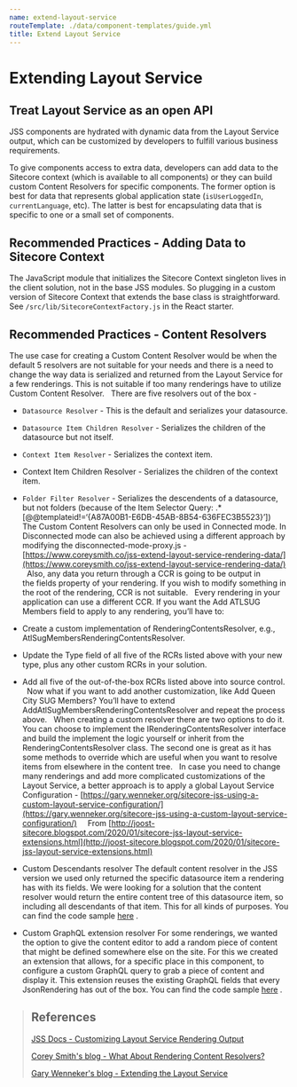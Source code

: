 ```yaml
---
name: extend-layout-service
routeTemplate: ./data/component-templates/guide.yml
title: Extend Layout Service
---
```


# Extending Layout Service

## Treat Layout Service as an open API
JSS components are hydrated with dynamic data from the Layout Service output, which can be customized by developers to fulfill various business requirements.

To give components access to extra data, developers can add data to the Sitecore context (which is available to all components) or they can build custom Content Resolvers for specific components. The former option is best for data that represents global application state (`isUserLoggedIn`, `currentLanguage`, etc). The latter is best for encapsulating data that is specific to one or a small set of components.

## Recommended Practices - Adding Data to Sitecore Context

The JavaScript module that initializes the Sitecore Context singleton lives in the client solution, not in the base JSS modules. So plugging in a custom version of Sitecore Context that extends the base class is straightforward. See `/src/lib/SitecoreContextFactory.js` in the React starter.

## Recommended Practices - Content Resolvers

The use case for creating a Custom Content Resolver would be when the default 5 resolvers are not suitable for your needs and there is a need to change the way data is serialized and returned from the Layout Service for a few renderings. This is not suitable if too many renderings have to utilize Custom Content Resolver.
 
There are five resolvers out of the box - 
 
* `Datasource Resolver` - This is the default and serializes your datasource.

* `Datasource Item Children Resolver` - Serializes the children of the datasource but not itself.

* `Context Item Resolver` - Serializes the context item.

* Context Item Children Resolver - Serializes the children of the context item.

* `Folder Filter Resolver` - Serializes the descendents of a datasource, but not folders (because of the Item Selector Query: .*[@@templateid!=‘{A87A00B1-E6DB-45AB-8B54-636FEC3B5523}’])
 
The Custom Content Resolvers can only be used in Connected mode. In Disconnected mode can also be achieved using a different approach by modifying the disconnected-mode-proxy.js -  [https://www.coreysmith.co/jss-extend-layout-service-rendering-data/](https://www.coreysmith.co/jss-extend-layout-service-rendering-data/) 
 
Also, any data you return through a CCR is going to be output in the fields property of your rendering. If you wish to modify something in the root of the rendering, CCR is not suitable.
 
Every rendering in your application can use a different CCR. If you want the Add ATLSUG Members field to apply to any rendering, you’ll have to:
 
* Create a custom implementation of RenderingContentsResolver, e.g., AtlSugMembersRenderingContentsResolver.
* Update the Type field of all five of the RCRs listed above with your new type, plus any other custom RCRs in your solution.
* Add all five of the out-of-the-box RCRs listed above into source control.
 
Now what if you want to add another customization, like Add Queen City SUG Members? You’ll have to extend AddAtlSugMembersRenderingContentsResolver and repeat the process above.
 
When creating a custom resolver there are two options to do it. You can choose to implement the IRenderingContentsResolver interface and build the implement the logic yourself or inherit from the RenderingContentsResolver class. 
The second one is great as it has some methods to override which are useful when you want to resolve items from elsewhere in the content tree.
 
In case you need to change many renderings and add more complicated customizations of the Layout Service, a better approach is to apply a global Layout Service Configuration -  [https://gary.wenneker.org/sitecore-jss-using-a-custom-layout-service-configuration/](https://gary.wenneker.org/sitecore-jss-using-a-custom-layout-service-configuration/) 
 
 
From  [http://joost-sitecore.blogspot.com/2020/01/sitecore-jss-layout-service-extensions.html](http://joost-sitecore.blogspot.com/2020/01/sitecore-jss-layout-service-extensions.html) 
* Custom Descendants resolver
The default content resolver in the JSS version we used only returned the specific datasource item a rendering has with its fields. We were looking for a solution that the content resolver would return the entire content tree of this datasource item, so including all descendants of that item. This for all kinds of purposes. You can find the code sample  [here](https://gist.github.com/djewst/91f217b1724628f43ff4b021b2b41f60) .
 
* Custom GraphQL extension resolver
For some renderings, we wanted the option to give the content editor to add a random piece of content that might be defined somewhere else on the site. For this we created an extension that allows, for a specific place in this component, to configure a custom GraphQL query to grab a piece of content and display it. This extension reuses the existing GraphQL fields that every JsonRendering has out of the box. You can find the code sample  [here](https://gist.github.com/djewst/e2c8a00bccf85747e16917fd2ccd4ce5) .


> ## References
>
>[JSS Docs - Customizing Layout Service Rendering Output](https://jss.sitecore.com/docs/techniques/extending-layout-service/layoutservice-rendering-contents)
>
> [Corey Smith's blog - What About Rendering Content Resolvers?](https://www.coreysmith.co/jss-extend-layout-service-rendering-data/#whataboutrenderingcontentresolvers)
>
>[Gary Wenneker's blog - Extending the Layout Service](https://gary.wenneker.org/sitecore-jss-extending-the-layout-service/)
